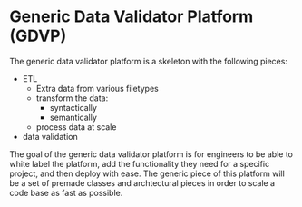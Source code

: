 # Generic Data Validator Platform (GDVP)

The generic data validator platform is a skeleton with the following pieces:

* ETL
  * Extra data from various filetypes
  * transform the data:
      * syntactically
      * semantically
  * process data at scale
* data validation
 
The goal of the generic data validator platform is for engineers to be able to white label the platform, 
add the functionality they need for a specific project, and then deploy with ease.  The generic piece of
this platform will be a set of premade classes and archtectural pieces in order to scale a code base as fast
as possible.



